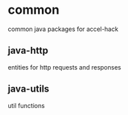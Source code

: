 # common

common java packages for accel-hack

## java-http

entities for http requests and responses

## java-utils

util functions 
